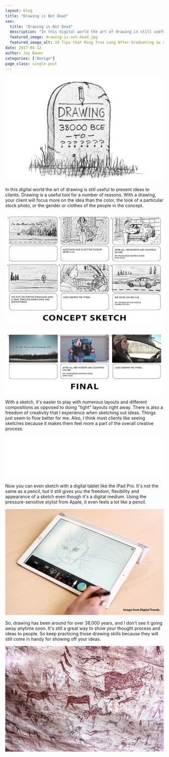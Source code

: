 ```yaml
---
layout: blog
title: "Drawing is Not Dead"
seo:
  title: "Drawing is Not Dead"
  description: "In this digital world the art of drawing is still useful to present ideas to clients. Drawing is a useful tool for a number of reasons."
  featured_image: drawing-is-not-dead.jpg
  featured_image_alt: 10 Tips that Ring True Long After Graduating as a Creative
date: 2017-04-12
author: Jay Bauer
categories: ["Design"]
page_class: single-post
---
```


![How Do You Rate](drawing-is-not-dead.jpg)

In this digital world the art of drawing is still useful to present ideas to clients. Drawing is a useful tool for a number of reasons. With a drawing, your client will focus more on the idea than the color, the look of a particular stock photo, or the gender or clothes of the people in the concept.

![sketches](drawing-is-not-dead-2.jpg)

![storyboard final](drawing-is-not-dead-3.jpg)

With a sketch, it's easier to play with numerous layouts and different compositions as opposed to doing "tight" layouts right away. There is also a freedom of creativity that I experience when sketching out ideas. Things just seem to flow better for me. Also, I think most clients like seeing sketches because it makes them feel more a part of the overall creative process.

<img src="drawing-is-not-dead-4.gif" alt="Konop Refrigeration logo sketch animation">

Now you can even sketch with a digital tablet like the iPad Pro. It's not the same as a pencil, but it still gives you the freedom, flexibility and appearance of a sketch even though it's a digital medium. Using the pressure-sensitive stylist from Apple, it even feels a lot like a pencil.

![storyboard final](drawing-is-not-dead-5.jpg)

So, drawing has been around for over 38,000 years, and I don't see it going away anytime soon. It's still a great way to show your thought process and ideas to people. So keep practicing those drawing skills because they will still come in handy for showing off your ideas.

![storyboard final](drawing-is-not-dead-6.jpg)
